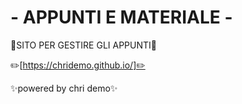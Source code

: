 # - APPUNTI E MATERIALE -

📄SITO PER GESTIRE GLI APPUNTI📄

✏️[https://chridemo.github.io/]✏️

✨powered by chri demo✨

